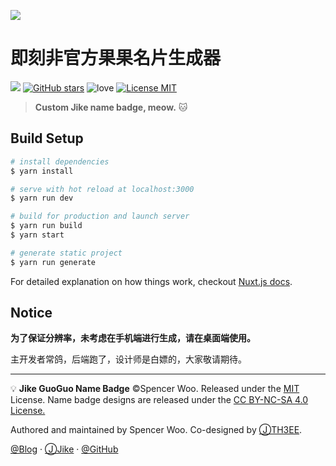 ![](https://i.loli.net/2018/11/26/5bfba92262d75.jpg)

# 即刻非官方果果名片生成器

![](https://img.shields.io/badge/Nuxt.js-2.0.0-green.svg?style=flat-square)
[![GitHub stars](https://img.shields.io/github/stars/spencerwooo/jike-guoguo-badge.svg?style=flat-square&label=stars)](https://github.com/spencerwoo/jike-guoguo-badge)
![love](https://img.shields.io/badge/Made%20with-love-ff69b4.svg?style=flat-square)
[![License MIT](https://img.shields.io/badge/License-MIT-03A9F4.svg?style=flat-square)](https://github.com/spencerwooo/jike-guoguo-badge/blob/master/LICENSE)

> **Custom Jike name badge, meow.** 🐱

## Build Setup

``` bash
# install dependencies
$ yarn install

# serve with hot reload at localhost:3000
$ yarn run dev

# build for production and launch server
$ yarn run build
$ yarn start

# generate static project
$ yarn run generate
```

For detailed explanation on how things work, checkout [Nuxt.js docs](https://nuxtjs.org).

## Notice

**为了保证分辨率，未考虑在手机端进行生成，请在桌面端使用。**

主开发者常鸽，后端跑了，设计师是白嫖的，大家敬请期待。

---

💡 **Jike GuoGuo Name Badge** ©Spencer Woo. Released under the [MIT](https://github.com/spencerwooo/jike-guoguo-badge/blob/master/LICENSE) License. Name badge designs are released under the [CC BY-NC-SA 4.0 License.](https://creativecommons.org/licenses/by-nc-sa/4.0/)

Authored and maintained by Spencer Woo. Co-designed by [ⒿTH3EE](https://web.okjike.com/user/E0BBAACD-3991-49E3-916C-6A67430380A7).

[@Blog](https://spencerwoo.com/) · [ⒿJike](https://web.okjike.com/user/4DDA0425-FB41-4188-89E4-952CA15E3C5E/post) · [@GitHub](https://github.com/spencerwooo)
